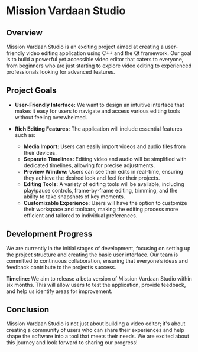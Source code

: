 # Mission Vardaan Studio

## Overview

Mission Vardaan Studio is an exciting project aimed at creating a user-friendly video editing application using C++ and the Qt framework. Our goal is to build a powerful yet accessible video editor that caters to everyone, from beginners who are just starting to explore video editing to experienced professionals looking for advanced features.

## Project Goals

- **User-Friendly Interface:** We want to design an intuitive interface that makes it easy for users to navigate and access various editing tools without feeling overwhelmed.

- **Rich Editing Features:** The application will include essential features such as:
    - **Media Import:** Users can easily import videos and audio files from their devices.
    - **Separate Timelines:** Editing video and audio will be simplified with dedicated timelines, allowing for precise adjustments.
    - **Preview Window:** Users can see their edits in real-time, ensuring they achieve the desired look and feel for their projects.
    - **Editing Tools:** A variety of editing tools will be available, including play/pause controls, frame-by-frame editing, trimming, and the ability to take snapshots of key moments.
    - **Customizable Experience:** Users will have the option to customize their workspace and toolbars, making the editing process more efficient and tailored to individual preferences.

## Development Progress

We are currently in the initial stages of development, focusing on setting up the project structure and creating the basic user interface. Our team is committed to continuous collaboration, ensuring that everyone’s ideas and feedback contribute to the project’s success.

**Timeline:** We aim to release a beta version of Mission Vardaan Studio within six months. This will allow users to test the application, provide feedback, and help us identify areas for improvement.

## Conclusion

Mission Vardaan Studio is not just about building a video editor; it's about creating a community of users who can share their experiences and help shape the software into a tool that meets their needs. We are excited about this journey and look forward to sharing our progress!

